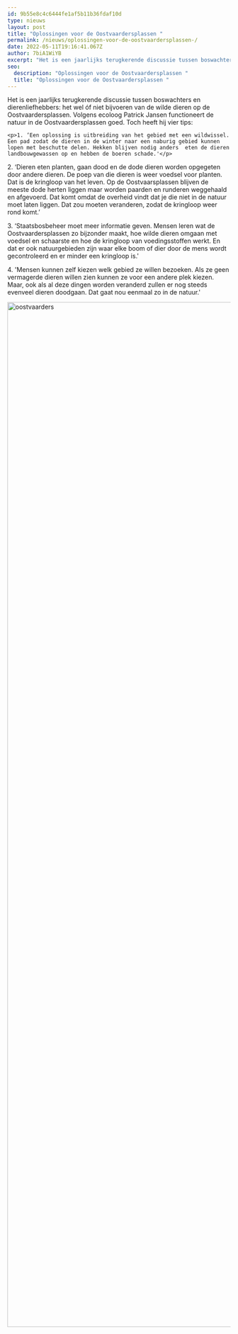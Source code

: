 ```yaml
---
id: 9b55e8c4c6444fe1af5b11b36fdaf10d
type: nieuws
layout: post
title: "Oplossingen voor de Oostvaardersplassen "
permalink: /nieuws/oplossingen-voor-de-oostvaardersplassen-/
date: 2022-05-11T19:16:41.067Z
author: 7biA1WiYB
excerpt: "Het is een jaarlijks terugkerende discussie tussen boswachters en dierenliefhebbers: het wel óf niet bijvoeren van de wilde dieren op de Oostvaardersplassen. Volgens ecoloog Patrick Jansen functioneert de natuur in de Oostvaardersplassen goed. Toch heeft hij vier tips:   "
seo:
  description: "Oplossingen voor de Oostvaardersplassen "
  title: "Oplossingen voor de Oostvaardersplassen "
---
```

Het is een jaarlijks terugkerende discussie tussen boswachters en dierenliefhebbers: het wel óf niet bijvoeren van de wilde dieren op de Oostvaardersplassen. Volgens ecoloog Patrick Jansen functioneert de natuur in de Oostvaardersplassen goed. Toch heeft hij vier tips:   

    <p>1. ‘Een oplossing is uitbreiding van het gebied met een wildwissel. Een pad zodat de dieren in de winter naar een naburig gebied kunnen lopen met beschutte delen. Hekken blijven nodig anders  eten de dieren landbouwgewassen op en hebben de boeren schade.'</p>
<p>2. ‘Dieren eten planten, gaan dood en de dode dieren worden opgegeten door andere dieren. De poep van die dieren is weer voedsel voor planten. Dat is de kringloop van het leven. Op de Oostvaarsplassen blijven de meeste dode herten liggen maar worden paarden en runderen weggehaald en afgevoerd. Dat komt omdat de overheid vindt dat je die niet in de natuur moet laten liggen. Dat zou moeten veranderen, zodat de kringloop weer rond komt.’</p>
<p>3. ‘Staatsbosbeheer moet meer informatie geven. Mensen leren wat de Oostvaardersplassen zo bijzonder maakt, hoe wilde dieren omgaan met voedsel en schaarste en hoe de kringloop van voedingsstoffen werkt. En dat er ook natuurgebieden zijn waar elke boom of dier door de mens wordt gecontroleerd en er minder een kringloop is.'</p>
<p>4. 'Mensen kunnen zelf kiezen welk gebied ze willen bezoeken. Als ze geen vermagerde dieren willen zien kunnen ze voor een andere plek kiezen. Maar, ook als al deze dingen worden veranderd zullen er nog steeds evenveel dieren doodgaan. Dat gaat nou eenmaal zo in de natuur.'</p>
<p><div class="media media-element-container media-default"><div id="file-532611" class="file file-image file-image-jpeg">

        
  
  <div class="content">
    <img alt="oostvaarders" title="Foto: ANP" height="2316" width="3477" class="media-element file-default" data-delta="1" src="https://7dagen.netlify.app/sites/default/files/ANP-24811501.jpg">  </div>

  
</div>
</div>  
